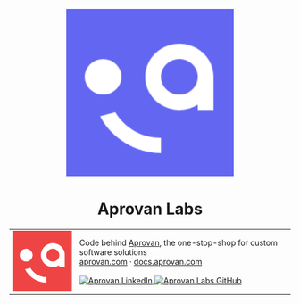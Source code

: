 <p align="center">
    <img width="300" height="300" src="https://raw.githubusercontent.com/AprovanLabs/aprovan.com/main/docs/assets/logo-labs.png" alt="Aprovan Labs">
</p>

<h1 align="center">Aprovan Labs</h1>

<table>
  <tr>
    <td>
        <img width="150" src="https://raw.githubusercontent.com/AprovanLabs/aprovan.com/main/docs/assets/logo-studios.png" alt="Aprovan">
    </td>
    <td>
        Code behind <a href="https://aprovan.com">Aprovan</a>, the one-stop-shop for custom software solutions
        </br>
        <a href="https://aprovan.com">aprovan.com</a> &middot; <a href="https://docs.aprovan.com">docs.aprovan.com</a>
        </br>
        </br>
        <a href="https://www.linkedin.com/company/aprovan">
            <img height="20" src="https://img.shields.io/badge/-Aprovan-blue?style=flat-square&logo=Linkedin&logoColor=white&link=https://www.linkedin.com/company/aprovan)" alt="Aprovan LinkedIn">
        </a>
        <a href="https://github.com/AprovanLabs">
            <img height="20" src="https://img.shields.io/badge/-AprovanLabs-e4405f?style=flat-square&logo=GitHub&logoColor=white&link=https://github.com/AprovanLabs/" alt="Aprovan Labs GitHub">
        </a>
        <a href="https://aprovan.com>
            <img height="20" src="https://img.shields.io/badge/-aprovan.com-e34f26?style=flat-square&logo=HTML5&logoColor=white&link=https://aprovan.com/" alt="Aprovan ">
        </a>
    </td>
</table>
